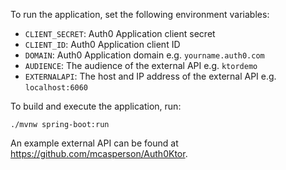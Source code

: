 To run the application, set the following environment variables:

* `CLIENT_SECRET`: Auth0 Application client secret
* `CLIENT_ID`: Auth0 Application client ID
* `DOMAIN`: Auth0 Application domain e.g. `yourname.auth0.com`
* `AUDIENCE`: The audience of the external API e.g. `ktordemo`
* `EXTERNALAPI`: The host and IP address of the external API e.g. `localhost:6060`

To build and execute the application, run:

```
./mvnw spring-boot:run
```

An example external API can be found at https://github.com/mcasperson/Auth0Ktor.
